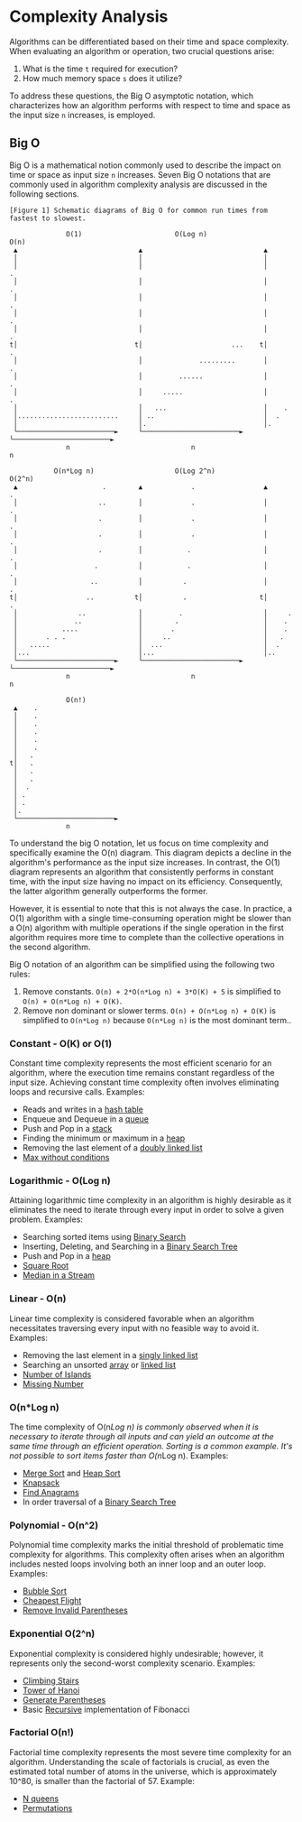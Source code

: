 # Complexity Analysis

Algorithms can be differentiated based on their time and space complexity. When evaluating an algorithm or operation, two crucial questions arise:

1. What is the time `t` required for execution?
2. How much memory space `s` does it utilize?

To address these questions, the Big O asymptotic notation, which characterizes how an algorithm performs with respect to time and space as the input size `n` increases, is employed.

## Big O

Big O is a mathematical notion commonly used to describe the impact on time or space as input size `n` increases. Seven Big O notations that are commonly used in algorithm complexity analysis are discussed in the following sections.

```ASCII
[Figure 1] Schematic diagrams of Big O for common run times from fastest to slowest.

              O(1)                       O(Log n)                         O(n)
 ▲                              ▲                              ▲
 │                              │                              │
 │                              │                              │                      .
 │                              │                              │                    .
 │                              │                              │                  .
 │                              │                              │                .
 │                              │                              │              .
t│                             t│                      ...    t│            .
 │                              │              .........       │          .
 │                              │         ......               │        .
 │                              │     .....                    │      .
 │                              │   ...                        │    .
 │.........................     │ ..                           │  .
 │                              │.                             │.
 └────────────────────────►     └────────────────────────►     └────────────────────────►
              n                              n                              n

           O(n*Log n)                    O(Log 2^n)                       O(2^n)
 ▲                     .        ▲            .                 ▲        .
 │                    ..        │            .                 │        .
 │                    .         │            .                 │        .
 │                    .         │            .                 │        .
 │                    .         │           .                  │        .
 │                   .          │           .                  │       .
 │                  ..          │          .                   │       .
t│                 ..          t│          .                  t│      .
 │               ..             │         .                    │     .
 │              ..              │        .                     │    .
 │           ....               │       .                      │    .
 │       . . .                  │     ..                       │   .
 │   .....                      │  ...                         │  .
 │...                           │...                           │..
 └────────────────────────►     └────────────────────────►     └────────────────────────►
              n                              n                              n

              O(n!)
 ▲    .
 │    .
 │    .
 │    .
 │    .
 │    .
 │   .
t│   .
 │   .
 │   .
 │  .
 │ .
 │ .
 │.
 └────────────────────────►
              n
```

To understand the big O notation, let us focus on time complexity and specifically examine the O(n) diagram. This diagram depicts a decline in the algorithm's performance as the input size increases. In contrast, the O(1) diagram represents an algorithm that consistently performs in constant time, with the input size having no impact on its efficiency. Consequently, the latter algorithm generally outperforms the former.

However, it is essential to note that this is not always the case. In practice, a O(1) algorithm with a single time-consuming operation might be slower than a O(n) algorithm with multiple operations if the single operation in the first algorithm requires more time to complete than the collective operations in the second algorithm.

Big O notation of an algorithm can be simplified using the following two rules:

1. Remove constants. `O(n) + 2*O(n*Log n) + 3*O(K) + 5` is simplified to `O(n) + O(n*Log n) + O(K)`.
2. Remove non dominant or slower terms. `O(n) + O(n*Log n) + O(K)` is simplified to `O(n*Log n)` because `O(n*Log n)` is the most dominant term..

### Constant - O(K) or O(1)

Constant time complexity represents the most efficient scenario for an algorithm, where the execution time remains constant regardless of the input size. Achieving constant time complexity often involves eliminating loops and recursive calls. Examples:

* Reads and writes in a [hash table](./hashtable/README.md)
* Enqueue and Dequeue in a [queue](./queue/README.md)
* Push and Pop in a [stack](./stack/README.md)
* Finding the minimum or maximum in a [heap](./heap/README.md)
* Removing the last element of a [doubly linked list](./linkedlist/README.md)
* [Max without conditions](./bit/max_function_without_conditions.go)

### Logarithmic - O(Log n)

Attaining logarithmic time complexity in an algorithm is highly desirable as it eliminates the need to iterate through every input in order to solve a given problem. Examples:

* Searching sorted items using [Binary Search](./dnc/binary_search.go)
* Inserting, Deleting, and Searching in a [Binary Search Tree](./tree/README.md)
* Push and Pop in a [heap](./heap/README.md)
* [Square Root](./dnc/square_root.go)
* [Median in a Stream](./heap/median_in_a_stream.go)

### Linear - O(n)

Linear time complexity is considered favorable when an algorithm necessitates traversing every input with no feasible way to avoid it. Examples:

* Removing the last element in a [singly linked list](./linkedlist/README.md)
* Searching an unsorted [array](./array/README.md) or [linked list](./linkedlist/README.md)
* [Number of Islands](./graph/number_of_islands.go)
* [Missing Number](./hashtable/missing_number.go)

### O(n*Log n)

The time complexity of O(n*Log n) is commonly observed when it is necessary to iterate through all inputs and can yield an outcome at the same time through an efficient operation. Sorting is a common example. It's not possible to sort items faster than O(n*Log n). Examples:

* [Merge Sort](./dnc/merge_sort.go) and [Heap Sort](./heap/README.md)
* [Knapsack](./greedy/knapsack.go)
* [Find Anagrams](./hashtable/find_anagrams.go)
* In order traversal of a [Binary Search Tree](./tree/README.md)

### Polynomial - O(n^2)

Polynomial time complexity marks the initial threshold of problematic time complexity for algorithms. This complexity often arises when an algorithm includes nested loops involving both an inner loop and an outer loop. Examples:

* [Bubble Sort](./array/bubble_sort.go)
* [Cheapest Flight](./graph/cheapest_flights.go)
* [Remove Invalid Parentheses](./graph/remove_invalid_parentheses.go)

### Exponential O(2^n)

Exponential complexity is considered highly undesirable; however, it represents only the second-worst  complexity scenario. Examples:

* [Climbing Stairs](./recursion/climbing_stairs.go)
* [Tower of Hanoi](./dnc/towers_of_hanoi.go)
* [Generate Parentheses](./backtracking/generate_parentheses.go)
* Basic [Recursive](./recursion/README.md) implementation of Fibonacci

### Factorial O(n!)

Factorial time complexity represents the most severe time complexity for an algorithm. Understanding the scale of factorials is crucial, as even the estimated total number of atoms in the universe, which is approximately 10^80, is smaller than the factorial of 57. Example:

* [N queens](./backtracking/n_queens.go)
* [Permutations](./backtracking/permutations.go)
